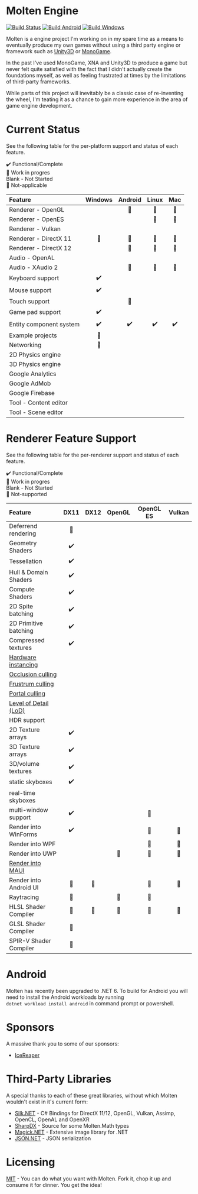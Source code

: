 ﻿# Molten Engine
[![Build Status](https://dev.azure.com/jyarwood/MoltenEngine/_apis/build/status/MoltenEngine-.NET%20Desktop-CI)](https://dev.azure.com/jyarwood/MoltenEngine/_build/latest?definitionId=2)  [![Build Android](https://github.com/Syncaidius/MoltenEngine/actions/workflows/build-android.yml/badge.svg)](https://github.com/Syncaidius/MoltenEngine/actions/workflows/build-android.yml)  [![Build Windows](https://github.com/Syncaidius/MoltenEngine/actions/workflows/build-windows.yml/badge.svg)](https://github.com/Syncaidius/MoltenEngine/actions/workflows/build-windows.yml)

Molten is a engine project I'm working on in my spare time as a means to eventually produce my own games without using a third party engine or framework such as [Unity3D](https://unity3d.com/) or [MonoGame](http://monogame.net).

In the past I've used MonoGame, XNA and Unity3D to produce a game but never felt quite satisfied with the fact that I didn't actually create the foundations myself, as well as feeling frustrated at times by the limitations of third-party frameworks.

While parts of this project will inevitably be a classic case of re-inventing the wheel, I'm teating it as a chance to gain more experience in the area of game engine development. 

# Current Status
See the following table for the per-platform support and status of each feature.

✔️ Functional/Complete\
🚧 Work in progres\
Blank - Not Started\
🚫 Not-applicable

| Feature                    | Windows    | Android  | Linux  | Mac  |
| :---                       | :-------:  | :-----:  | :---:  | :-:  |
| Renderer - OpenGL          |            | 🚫       | 🚧     | 🚧   |
| Renderer - OpenES          |            |          | 🚫     | 🚫   |
| Renderer - Vulkan          |            |          |        |      |
| Renderer - DirectX 11      | 🚧         | 🚫       | 🚫    | 🚫   |
| Renderer - DirectX 12      |            | 🚫       | 🚫    | 🚫   |
| Audio - OpenAL             |            |          |        |      |
| Audio - XAudio 2           |            | 🚫       | 🚫    | 🚫   |
| Keyboard support           | ✔️          |          |        |      |
| Mouse support              | ✔️          |          |        |      |
| Touch support              |            | 🚧       |        |      |
| Game pad support           | ✔️         |          |        |      |
| Entity component system    | ✔️         | ✔️       | ✔️     | ✔️    |
| Example projects           | 🚧         |          |        |      |
| Networking                 | 🚧         |          |        |      |
| 2D Physics engine          |            |          |        |      |
| 3D Physics engine          |            |          |        |      |
| Google Analytics           |            |          |        |      |
| Google AdMob               |            |          |        |      |
| Google Firebase            |            |          |        |      |
| Tool - Content editor      |            |          |        |      |
| Tool - Scene editor        |            |          |        |      |


# Renderer Feature Support
See the following table for the per-renderer support and status of each feature.

✔️ Functional/Complete\
🚧 Work in progres\
Blank - Not Started\
🚫 Not-supported

| Feature                | DX11       | DX12    | OpenGL  | OpenGL ES  | Vulkan |
| :---                   | :-------:  | :-----: | :---:   | :-:        | :-:    |
| Deferrend rendering    | 🚧         |         |        |             |       |
| Geometry Shaders       | ✔️         |         |        |             |       |
| Tessellation           | ✔️         |         |        |             |       |
| Hull & Domain Shaders  | ✔️         |         |        |             |       |
| Compute Shaders        | ✔️         |         |        |             |       |
| 2D Spite batching      | ✔️         |         |        |             |       |
| 2D Primitive batching  | ✔️         |         |        |             |       |
| Compressed textures    | ✔️         |         |        |             |       |
| [Hardware instancing](https://en.wikipedia.org/wiki/Geometry_instancing)    |            |         |        |             |       |
| [Occlusion culling](https://en.wikipedia.org/wiki/Hidden-surface_determination#Occlusion_culling)      |            |         |        |             |       |
| [Frustrum culling](https://en.wikipedia.org/wiki/Hidden-surface_determination#Viewing-frustum_culling)       |            |         |        |             |       |
| [Portal culling](https://docs.panda3d.org/1.10/python/programming/render-attributes/occlusion-culling/portal-culling)         |            |         |        |             |       |
| [Level of Detail (LoD)](https://en.wikipedia.org/wiki/Level_of_detail_(computer_graphics))  |            |         |        |             |       |
| HDR support            |            |         |        |             |       |
| 2D Texture arrays      | ✔️         |         |        |             |       |
| 3D Texture arrays      | ✔️         |         |        |             |       |
| 3D/volume textures     | ✔️         |         |        |             |       |
| static skyboxes        | ✔️         |         |        |             |       |
| real-time skyboxes     |            |         |        |             |       |
| multi-window support   | ✔️         |         |        | 🚫          |       |
| Render into WinForms   | ✔️         |         |        | 🚫          | 🚫    |
| Render into WPF        |            |         |        | 🚫          | 🚫    |
| Render into UWP        |            |         | 🚫    | 🚫          | 🚫    |
|[Render into MAUI](https://docs.microsoft.com/en-us/dotnet/maui/what-is-maui) |            |         |       |             |       |
| Render into Android UI | 🚫         | 🚫      |       | 🚫          | 🚫   |
| Raytracing             | 🚫         |         | 🚫    | 🚫          |       |
| HLSL Shader Compiler   | 🚧		  | 🚫      | 🚫    | 🚫          | 🚫   |
| GLSL Shader Compiler   | 🚧		  |         |        |             |      |
| SPIR-V Shader Compiler | 🚧		  |         |        |             |      |

# Android
Molten has recently been upgraded to .NET 6. To build for Android you will need to install the Android workloads by running  
```dotnet workload install android``` in command prompt or powershell.

# Sponsors
A massive thank you to some of our sponsors:
 * [IceReaper](https://github.com/IceReaper)


# Third-Party Libraries
A special thanks to each of these great libraries, without which Molten wouldn't exist in it's current form:
  * [Silk.NET](https://github.com/dotnet/Silk.NET) - C# Bindings for DirectX 11/12, OpenGL, Vulkan, Assimp, OpenCL, OpenAL and OpenXR
  * [SharpDX](https://github.com/sharpdx/SharpDX) - Source for some Molten.Math types
  * [Magick.NET](https://github.com/dlemstra/Magick.NET) - Extensive image library for .NET
  * [JSON.NET](https://www.newtonsoft.com/json) - JSON serialization

# Licensing
[MIT](LICENSE) - You can do what you want with Molten. Fork it, chop it up and consume it for dinner. You get the idea!
